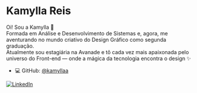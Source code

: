 # Kamylla Reis

Oi! Sou a Kamylla 👋  
Formada em Análise e Desenvolvimento de Sistemas e, agora, me aventurando no mundo criativo do Design Gráfico como segunda graduação.  
Atualmente sou estagiária na Avanade e tô cada vez mais apaixonada pelo universo do Front-end — onde a mágica da tecnologia encontra o design ✨

- 💻 GitHub: [@kamyllaa](https://github.com/kamyllaa)  

<a href="https://www.linkedin.com/in/kamyllareis/" target="_blank">
  <img src="https://img.shields.io/badge/LinkedIn--blue?style=social&logo=linkedin" alt="LinkedIn">
</a>
